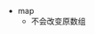 <!--
 * @Descripttion: 
 * @version: 
 * @Author: shenjia
 * @Date: 2021-01-04 17:26:56
 * @LastEditors: shenjia
 * @LastEditTime: 2021-01-04 17:26:56
-->

 - map 
   - 不会改变原数组